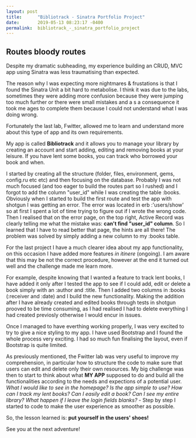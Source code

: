 ```yaml
---
layout: post
title:      "Bibliotrack - Sinatra Portfolio Project"
date:       2019-05-13 08:23:17 -0400
permalink:  bibliotrack_-_sinatra_portfolio_project
---
```


## Routes bloody routes


Despite my dramatic subheading,  my experience building an CRUD, MVC app using Sinatra was less traumatising than expected. 

The reason why I was expecting more nightmares &  frustations is that I found the Sinatra Unit a bit hard to metabolise. 
I think it was due to the labs, sometimes they were adding more confusion because they were jumping too much further or there were small mistakes and a s a consequence it took me ages to complete them because I could not understand what I was doing wrong. 

Fortunately the last lab, Fwitter, allowed me to learn and understand more about this type of app and its own requirements. 

My app is called **Bibliotrack** and it allows you to manage your library by creating an account and start adding, editing and removing books at your leisure.
If you have lent some books, you can track who borrowed your book and when. 


I started by creating all the structure (folder, files, environment, gems, config.ru etc etc) and then focusing on the database. Probably I was not much focused (and  too eager to build the routes part so I rushed) and I forgot to add the column "user_id" while I was creating the table :books. Obviously when I started to build the first route and test the app with shotgun I was getting  an error. The error was located in erb :'users/show' so at first I spent a lot of time trying to figure out if I wrote the wrong code. Then I realised that on the error page, on the top right, Active Record was clearly telling me what the mistake was: **can't find "user_id" column**.  So I learned that I have to read better that page, the hints are all there! The problem was solved by simply adding a new column to my :books table.

For the last project I have a much clearer idea about my app functionality, on this occasion I have added more features *in itinere* (ongoing). I am aware that this may be not the correct procedure, however at the end it turned out well and the challenge made me learn more. 

For example, despite knowing that I wanted a feature to track lent books, I have added it only after I tested the app to see if I could add, edit or delete a book simply with an :author and :title. Then I added two columns in :books (:receiver and :date) and I build the new functionality.  Making the addition after I have already created  and edited books through tests in shotgun prooved to be time consuming, as I had realised I had to delete everything I had created previosly otherwise I would encur in issues. 

Once I managed to have everthing working properly, I was very excited to try to give a nice styling to my app.
I have used Bootstrap and I found the whole process very exciting. I had so much fun finalising the layout, even if Bootstrap is quite limited.

As previously mentioned, the Fwitter lab was very useful to improve my comprehension, in particular how to  structure the code to make sure that users can edit and delete only their own resources. My big challenge was then to start to think about what **MY APP** supposed to do and build all the functionalities according to the needs and expections of a potential user. 
*What I would like to see in the homepage? Is the app simple to use? How can I track my lent books? Can I easily edit a book? Can I see my entire library? What happen if I leave the login fields blanks?* -  Step by step I started to code to make the user experience as smoother as possible.  

So, the lesson learned is: **put yourself in the users' shoes!**

See you at the next adventure!

